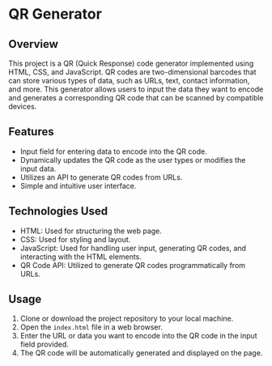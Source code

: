 # QR Generator

## Overview

This project is a QR (Quick Response) code generator implemented using HTML, CSS, and JavaScript. QR codes are two-dimensional barcodes that can store various types of data, such as URLs, text, contact information, and more. This generator allows users to input the data they want to encode and generates a corresponding QR code that can be scanned by compatible devices.

## Features

- Input field for entering data to encode into the QR code.
- Dynamically updates the QR code as the user types or modifies the input data.
- Utilizes an API to generate QR codes from URLs.
- Simple and intuitive user interface.

## Technologies Used

- HTML: Used for structuring the web page.
- CSS: Used for styling and layout.
- JavaScript: Used for handling user input, generating QR codes, and interacting with the HTML elements.
- QR Code API: Utilized to generate QR codes programmatically from URLs.

## Usage

1. Clone or download the project repository to your local machine.
2. Open the `index.html` file in a web browser.
3. Enter the URL or data you want to encode into the QR code in the input field provided.
4. The QR code will be automatically generated and displayed on the page.
